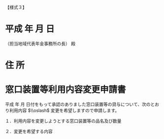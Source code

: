 【様式３】

# 平成 年 月 日

（担当地域代表年金事務所の長） 殿

# 住 所

# 窓口装置等利用内容変更申請書

平成 年 月 日付をもって承認のありました窓口装置等の貸与について、次のとおり利用内容 $\\oslash$ 変更を希望しますので申請します。

１．利用内容を変更しようとする窓口装置等の品名及び数量

２．変更を希望する内容